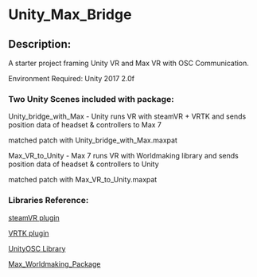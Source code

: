 # Unity_Max_Bridge

## Description:
A starter project framing Unity VR and Max VR with OSC Communication.

Environment Required: Unity 2017 2.0f

### Two Unity Scenes included with package:
Unity_bridge_with_Max - Unity runs VR with steamVR + VRTK and sends position data of headset & controllers to Max 7

matched patch with Unity_bridge_with_Max.maxpat


Max_VR_to_Unity - Max 7 runs VR with Worldmaking library and sends position data of headset & controllers to Unity

matched patch with Max_VR_to_Unity.maxpat

### Libraries Reference:
[steamVR plugin](https://github.com/ValveSoftware/steamvr_unity_plugin/tree/master/Assets/SteamVR)

[VRTK plugin](https://vrtoolkit.readme.io/)

[UnityOSC Library](https://github.com/thomasfredericks/UnityOSC) 

[Max_Worldmaking_Package](https://github.com/worldmaking/Max_Worldmaking_Package)